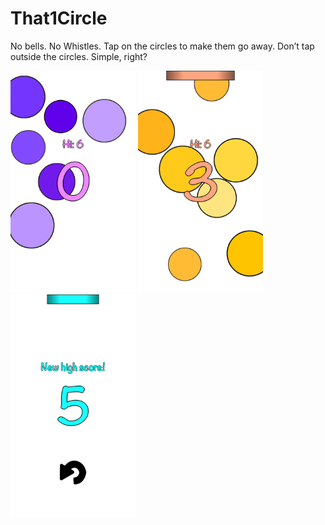 # That1Circle
No bells. No Whistles.
Tap on the circles to make them go away. 
Don’t tap outside the circles.
Simple, right? 

<img src="https://github.com/odyzzey/That1Circle/blob/master/IMG_DE5E25C20CFD-1.jpeg?raw=true" alt="alt text" width="200"> <img src="https://github.com/odyzzey/That1Circle/blob/master/IMG_BF9072C03963-1.jpeg?raw=true" alt="alt text" width="200">
<img src="https://github.com/odyzzey/That1Circle/blob/master/IMG_0576.PNG?raw=true" alt="alt text" width="200">
